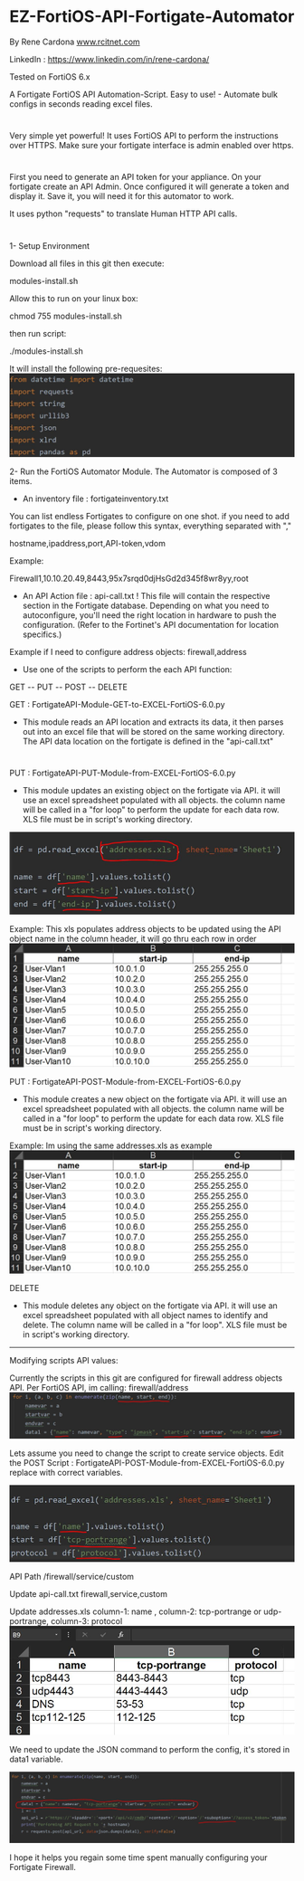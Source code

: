 # EZ-FortiOS-API-Fortigate-Automator
By Rene Cardona www.rcitnet.com
 
LinkedIn : https://www.linkedin.com/in/rene-cardona/
 
Tested on FortiOS 6.x

 
A Fortigate FortiOS API Automation-Script. 
Easy to use! - Automate bulk configs in seconds reading excel files.
#
Very simple yet powerful! It uses FortiOS API to perform the instructions
over HTTPS. Make sure your fortigate interface is admin enabled over https.
#
First you need to generate an API token for your appliance.
On your fortigate create an API Admin. Once configured it 
will generate a token and display it. Save it, you will 
need it for this automator to work.

It uses python "requests" to translate Human HTTP API calls.

#
1- Setup Environment

Download all files in this git then execute:
 
modules-install.sh
 
Allow this to run on your linux box:
  
   chmod 755 modules-install.sh
  
 then run script:
 
 ./modules-install.sh
 
It will install the following pre-requesites:
![Modules](/images/API-Modules-FortiOS-1.JPG)
 
2- Run the FortiOS Automator Module.
The Automator is composed of 3 items.
 
- An inventory file : fortigateinventory.txt
 
 You can list endless Fortigates to configure
 on one shot.
 if you need to add fortigates to the file,
 please follow this syntax, everything separated with ","
  
 hostname,ipaddress,port,API-token,vdom
 
 Example:
  
 Firewall1,10.10.20.49,8443,95x7srqd0djHsGd2d345f8wr8yy,root
  
- An API Action file : api-call.txt
!
This file will contain the respective section in the Fortigate
database. Depending on what you need to autoconfigure, you'll
need the right location in hardware to push the configuration.
(Refer to the Fortinet's API documentation for location specifics.)

 
Example if I need to configure address objects:
 firewall,address

- Use one of the scripts to perform the each API function:

GET -- PUT -- POST -- DELETE
 
GET :  FortigateAPI-Module-GET-to-EXCEL-FortiOS-6.0.py

- This module reads an API location and extracts its data, it then
parses out into an excel file that will be stored on the same working directory.
The API data location on the fortigate is defined in the "api-call.txt"
#
PUT : FortigateAPI-PUT-Module-from-EXCEL-FortiOS-6.0.py

- This module updates an existing object on the fortigate via API.
it will use an excel spreadsheet populated with all objects.
the column name will be called in a "for loop" to perform the update
for each data row. XLS file must be in script's working directory.

![Modules](/images/API-Modules-FortiOS-2.JPG)

Example:
This xls populates address objects to be updated using the API object 
name in the column header, it will go thru each row in order
![Modules](/images/API-Modules-FortiOS-3.JPG)
 
PUT : FortigateAPI-POST-Module-from-EXCEL-FortiOS-6.0.py

- This module creates a new object on the fortigate via API.
it will use an excel spreadsheet populated with all objects.
the column name will be called in a "for loop" to perform the update
for each data row. XLS file must be in script's working directory.

Example:
Im using the same addresses.xls as example
![Modules](/images/API-Modules-FortiOS-3.JPG)
 
DELETE
- This module deletes any object on the fortigate via API.
it will use an excel spreadsheet populated with all object names to
identify and delete. The column name will be called in a 
"for loop". XLS file must be in script's working directory.

---------------------------------------------------------

Modifying scripts API values:

Currently the scripts in this git are configured for firewall address objects API.
Per FortiOS API, im calling: firewall/address
![Modules](/images/API-Modules-FortiOS-4.JPG)

Lets assume you need to change the script to create service objects.
Edit the POST Script : FortigateAPI-POST-Module-from-EXCEL-FortiOS-6.0.py
replace with correct variables.

![Modules](/images/API-Modules-FortiOS-6.JPG)


API Path /firewall/service/custom
 
Update api-call.txt 
  firewall,service,custom
 
Update addresses.xls
column-1: name , column-2: tcp-portrange or udp-portrange, column-3: protocol
![Modules](/images/API-Modules-FortiOS-5.JPG)

We need to update the JSON command to perform the config, it's stored in
data1 variable.

![Modules](/images/API-Modules-FortiOS-7.JPG)

I hope it helps you regain some time spent manually configuring your Fortigate Firewall.



